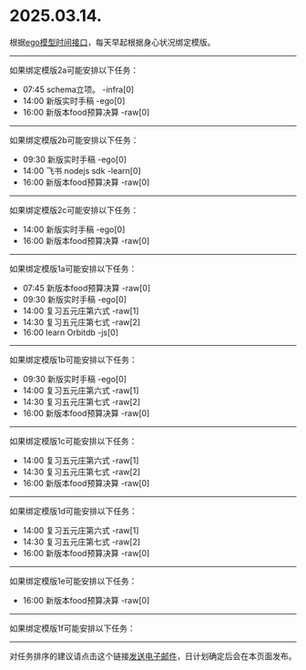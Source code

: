 # 2025.03.14.

根据[ego模型时间接口](https://gitee.com/hyg/blog/blob/master/timeflow.md)，每天早起根据身心状况绑定模版。

---
如果绑定模版2a可能安排以下任务：

- 07:45	schema立项。 -infra[0]
- 14:00	新版实时手稿 -ego[0]
- 16:00	新版本food预算决算 -raw[0]

---
如果绑定模版2b可能安排以下任务：

- 09:30	新版实时手稿 -ego[0]
- 14:00	飞书 nodejs sdk -learn[0]
- 16:00	新版本food预算决算 -raw[0]

---
如果绑定模版2c可能安排以下任务：

- 14:00	新版实时手稿 -ego[0]
- 16:00	新版本food预算决算 -raw[0]

---
如果绑定模版1a可能安排以下任务：

- 07:45	新版本food预算决算 -raw[0]
- 09:30	新版实时手稿 -ego[0]
- 14:00	复习五元庄第六式 -raw[1]
- 14:30	复习五元庄第七式 -raw[2]
- 16:00	learn Orbitdb -js[0]

---
如果绑定模版1b可能安排以下任务：

- 09:30	新版实时手稿 -ego[0]
- 14:00	复习五元庄第六式 -raw[1]
- 14:30	复习五元庄第七式 -raw[2]
- 16:00	新版本food预算决算 -raw[0]

---
如果绑定模版1c可能安排以下任务：

- 14:00	复习五元庄第六式 -raw[1]
- 14:30	复习五元庄第七式 -raw[2]
- 16:00	新版本food预算决算 -raw[0]

---
如果绑定模版1d可能安排以下任务：

- 14:00	复习五元庄第六式 -raw[1]
- 14:30	复习五元庄第七式 -raw[2]
- 16:00	新版本food预算决算 -raw[0]

---
如果绑定模版1e可能安排以下任务：

- 16:00	新版本food预算决算 -raw[0]

---
如果绑定模版1f可能安排以下任务：


---
对任务排序的建议请点击这个链接<a href="mailto:huangyg@mars22.com?subject=关于2025.03.14.任务排序的建议&body=date: 2025.03.14.%0D%0Afile: ../../blog/release/time/d.20250314.md%0D%0A---请勿修改邮件主题及以上内容---%0D%0A">发送电子邮件</a>，日计划确定后会在本页面发布。